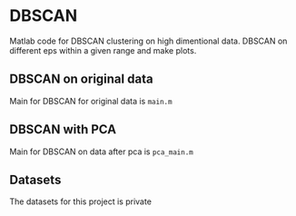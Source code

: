 # DBSCAN
Matlab code for DBSCAN clustering on high dimentional data.
DBSCAN on different eps within a given range and make plots.

## DBSCAN on original data
Main for DBSCAN for original data is `main.m`

## DBSCAN with PCA
Main for DBSCAN on data after pca is `pca_main.m`

## Datasets
The datasets for this project is private
